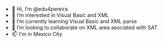 - 👋 Hi, I’m @edu4pereira
- 👀 I’m interested in Visual Basic and XML
- 🌱 I’m currently learning Visual Basic and XML parse
- 💞️ I’m looking to collaborate on XML area asociated with SAT
- 📫 I'm in Mexico City

<!---
edu4pereira/edu4pereira is a ✨ special ✨ repository because its `README.md` (this file) appears on your GitHub profile.
You can click the Preview link to take a look at your changes.
--->
